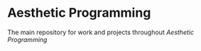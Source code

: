 # Aesthetic Programming
The main repository for work and projects throughout *Aesthetic Programming*
